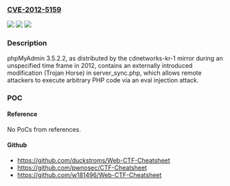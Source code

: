 ### [CVE-2012-5159](https://cve.mitre.org/cgi-bin/cvename.cgi?name=CVE-2012-5159)
![](https://img.shields.io/static/v1?label=Product&message=n%2Fa&color=blue)
![](https://img.shields.io/static/v1?label=Version&message=n%2Fa&color=blue)
![](https://img.shields.io/static/v1?label=Vulnerability&message=n%2Fa&color=brighgreen)

### Description

phpMyAdmin 3.5.2.2, as distributed by the cdnetworks-kr-1 mirror during an unspecified time frame in 2012, contains an externally introduced modification (Trojan Horse) in server_sync.php, which allows remote attackers to execute arbitrary PHP code via an eval injection attack.

### POC

#### Reference
No PoCs from references.

#### Github
- https://github.com/duckstroms/Web-CTF-Cheatsheet
- https://github.com/pwnosec/CTF-Cheatsheet
- https://github.com/w181496/Web-CTF-Cheatsheet

